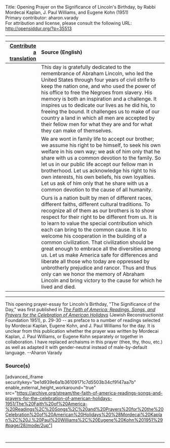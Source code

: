 <html>
<head></head>
<body>
Title: Opening Prayer on the Significance of Lincoln's Birthday, by Rabbi Mordecai Kaplan, J. Paul Williams, and Eugene Kohn (1951)<br />
Primary contributor: aharon.varady<br />
For attribution and license, please consult the following URL: <a href="http://opensiddur.org/?p=35513">http://opensiddur.org/?p=35513</a>
<p />
<hr />

<table style="margin-left: auto;margin-right: auto;" class="draggable">
<thead><tr><th id="x" style="text-align: right;"><a href="/contribute/upload/">Contribute a translation</a></th><th style="text-align: left;">Source (English)</th></tr></thead>
<tbody>
<tr><td style="vertical-align:top;">
<div class="liturgy"><span lang="he">

</span></div></td>
 
<td style="vertical-align:top;">
<div class="english">
This day is gratefully dedicated 
to the remembrance of Abraham Lincoln, 
who led the United States 
through four years of civil strife 
to keep the nation one, 
and who used the power of his office 
to free the Negroes from slavery. 
His memory is both an inspiration and a challenge. 
It inspires us to dedicate our lives as he did his, 
to freeing the bound. 
It challenges us to make of our country 
a land in which all men are accepted by their fellow men 
for what they are 
and for what they can make of themselves. 
</div></td></tr>


<tr><td style="vertical-align:top;">
<div class="liturgy"><span lang="he">

</span></div></td>
 
<td style="vertical-align:top;">
<div class="english">
We are wont in family life 
to accept our brother; 
we assume his right 
to be himself, 
to seek his own welfare in his own way; 
we ask of him only 
that he share with us a common devotion to the family. 
So let us in our public life 
accept our fellow man in brotherhood. 
Let us acknowledge his right 
to his own interests, 
his own beliefs, 
his own loyalties. 
Let us ask of him only 
that he share with us a common devotion 
to the cause of all humanity. 
</div></td></tr>


<tr><td style="vertical-align:top;">
<div class="liturgy"><span lang="he">

</span></div></td>
 
<td style="vertical-align:top;">
<div class="english">
Ours is a nation built by men 
of different races, 
different faiths, 
different cultural traditions. 
To recognize all of them as our brothers 
is to show respect for their right to be different from us. 
It is to learn to value the special contribution 
which each can bring to the common cause. 
It is to welcome his cooperation in the building of a common civilization. 
That civilization should be great enough to embrace all the diversities among us. 
Let us make America safe for differences 
and liberate all those who today are oppressed 
by unbrotherly prejudice and rancor. 
Thus and thus only can we honor the memory of Abraham Lincoln 
and bring victory to the cause for which he lived and died. 
</div></td></tr>
</tbody></table>

<hr />

This opening prayer-essay for Lincoln's Birthday, "The Significance of the Day," was first published in <em><a href="/?p=34753">The Faith of America: Readings, Songs, and Prayers for the Celebration of American Holidays</a></em> (Jewish Reconstructionist Foundation 1951), p. 29-30 -- as preface to a number of readings selected by Mordecai Kaplan, Eugene Kohn, and J. Paul Williams for the day. It is unclear from this publication whether the prayer was written by Mordecai Kaplan, J. Paul Williams, or Eugene Kohn separately or together in collaboration. I have replaced archaisms in this prayer (thee, thy, thou, etc.) as well as adapted it with gender-neutral instead of male-by-default language. --Aharon Varady

<h3>Source(s)</h3>

[advanced_iframe securitykey="be1d939e6a1b36109171c7d5503b34cf9147aa7b" enable_external_height_workaround="true" src="https://archive.org/stream/the-faith-of-america-readings-songs-and-prayers-for-the-celebration-of-american-holidays-1951/The%20Faith%20of%20America-%20Readings%2C%20Songs%2C%20and%20Prayers%20for%20the%20Celebration%20of%20American%20Holidays%20%28Mordecai%20Kaplan%2C%20J.%20Paul%20Williams%2C%20Eugene%20Kohn%201951%29#page/28/mode/2up"]

&nbsp;

<hr />

&nbsp;
</body>
</html>